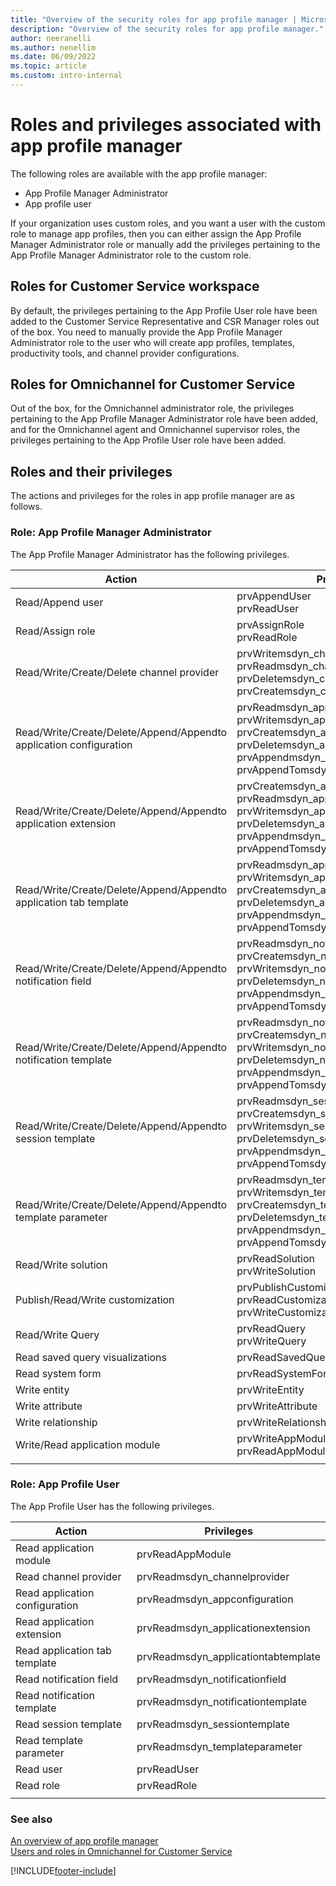```yaml
---
title: "Overview of the security roles for app profile manager | MicrosoftDocs"
description: "Overview of the security roles for app profile manager."
author: neeranelli
ms.author: nenellim
ms.date: 06/09/2022
ms.topic: article
ms.custom: intro-internal
---
```


# Roles and privileges associated with app profile manager

The following roles are available with the app profile manager:

- App Profile Manager Administrator
- App profile user

If your organization uses custom roles, and you want a user with the custom role to manage app profiles, then you can either assign the App Profile Manager Administrator role or manually add the privileges pertaining to the App Profile Manager Administrator role to the custom role.

## Roles for Customer Service workspace

By default, the privileges pertaining to the App Profile User role have been added to the Customer Service Representative and CSR Manager roles out of the box. You need to manually provide the App Profile Manager Administrator role to the user who will create app profiles, templates, productivity tools, and channel provider configurations.

## Roles for Omnichannel for Customer Service

Out of the box, for the Omnichannel administrator role, the privileges pertaining to the App Profile Manager Administrator role have been added, and for the Omnichannel agent and Omnichannel supervisor roles, the privileges pertaining to the App Profile User role have been added.

## Roles and their privileges

The actions and privileges for the roles in app profile manager are as follows.

### Role: App Profile Manager Administrator

The App Profile Manager Administrator has the following privileges.

| Action | Privileges|
|----|--------|
|Read/Append user|prvAppendUser <br>prvReadUser |
|Read/Assign role|prvAssignRole <br> prvReadRole |
|Read/Write/Create/Delete channel provider|prvWritemsdyn_channelprovider<br>prvReadmsdyn_channelprovider<br>prvDeletemsdyn_channelprovider<br> prvCreatemsdyn_channelprovider |
|Read/Write/Create/Delete/Append/Appendto application configuration|prvReadmsdyn_appconfiguration <br> prvWritemsdyn_appconfiguration<br> prvCreatemsdyn_appconfiguration <br>prvDeletemsdyn_appconfiguration <br> prvAppendmsdyn_appconfiguration<br> prvAppendTomsdyn_appconfiguration |
|Read/Write/Create/Delete/Append/Appendto application extension| prvCreatemsdyn_applicationextension <br> prvReadmsdyn_applicationextension <br>prvWritemsdyn_applicationextension <br> prvDeletemsdyn_applicationextension <br>prvAppendmsdyn_applicationextension<br> prvAppendTomsdyn_applicationextension |
|Read/Write/Create/Delete/Append/Appendto application tab template| prvReadmsdyn_applicationtabtemplate  <br> prvWritemsdyn_applicationtabtemplate <br> prvCreatemsdyn_applicationtabtemplate <br>prvDeletemsdyn_applicationtabtemplate<br> prvAppendmsdyn_applicationtabtemplate<br> prvAppendTomsdyn_applicationtabtemplate |
|Read/Write/Create/Delete/Append/Appendto notification field| prvReadmsdyn_notificationfield <br> prvCreatemsdyn_notificationfield <br> prvWritemsdyn_notificationfield <br> prvDeletemsdyn_notificationfield <br> prvAppendmsdyn_notificationfield <br> prvAppendTomsdyn_notificationfield |
|Read/Write/Create/Delete/Append/Appendto notification template| prvReadmsdyn_notificationtemplate <br> prvCreatemsdyn_notificationtemplate <br> prvWritemsdyn_notificationtemplate <br> prvDeletemsdyn_notificationtemplate <br> prvAppendmsdyn_notificationtemplate<br>prvAppendTomsdyn_notificationtemplate |
|Read/Write/Create/Delete/Append/Appendto session template| prvReadmsdyn_sessiontemplate<br> prvCreatemsdyn_sessiontemplate<br>prvWritemsdyn_sessiontemplate <br> prvDeletemsdyn_sessiontemplate <br> prvAppendmsdyn_sessiontemplate <br> prvAppendTomsdyn_sessiontemplate|
|Read/Write/Create/Delete/Append/Appendto template parameter| prvReadmsdyn_templateparameter<br> prvWritemsdyn_templateparameter<br> prvCreatemsdyn_templateparameter <br> prvDeletemsdyn_templateparameter <br>prvAppendmsdyn_templateparameter <br> prvAppendTomsdyn_templateparameter |
| Read/Write solution |  prvReadSolution<br>prvWriteSolution |
| Publish/Read/Write customization| prvPublishCustomization<br>prvReadCustomization<br>prvWriteCustomization  |
|Read/Write Query| prvReadQuery<br>prvWriteQuery |
|Read saved query visualizations| prvReadSavedQueryVisualizations |
|Read system form|prvReadSystemForm|
|Write entity|prvWriteEntity|
|Write attribute|prvWriteAttribute|
|Write relationship|prvWriteRelationship|
|Write/Read application module|prvWriteAppModule<br>prvReadAppModule  |
|| |

### Role: App Profile User

The App Profile User has the following privileges.

|Action|Privileges|
|-------|-----|
|Read application module|prvReadAppModule|
|Read channel provider| prvReadmsdyn_channelprovider|
|Read application configuration|prvReadmsdyn_appconfiguration |
|Read application extension| prvReadmsdyn_applicationextension |
|Read application tab template|prvReadmsdyn_applicationtabtemplate|
|Read notification field| prvReadmsdyn_notificationfield |
|Read notification template| prvReadmsdyn_notificationtemplate |
|Read session template|prvReadmsdyn_sessiontemplate|
|Read template parameter|prvReadmsdyn_templateparameter|
|Read user|prvReadUser |
|Read role|prvReadRole |
|| |

### See also

[An overview of app profile manager](overview.md)  
[Users and roles in Omnichannel for Customer Service](../customer-service/add-users-assign-roles.md)  


[!INCLUDE[footer-include](../includes/footer-banner.md)]
